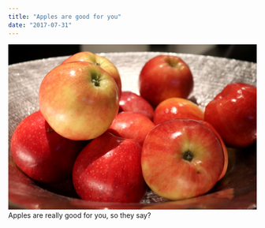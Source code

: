 ```yaml
---
title: "Apples are good for you"
date: "2017-07-31"
---
```


![Bowl of red apples](../images/apples.jpg)
Apples are really good for you, so they say?
